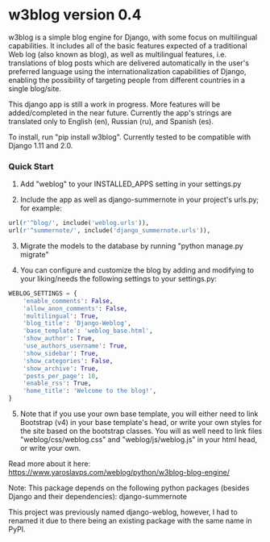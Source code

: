 
# w3blog version 0.4 #

w3blog is a simple blog engine for Django, with some focus on multilingual capabilities. It includes all of the basic features expected of a traditional Web log (also known as blog), as well as multilingual features, i.e. translations of blog posts which are delivered automatically in the user's preferred language using the internationalization capabilities of Django, enabling the possibility of targeting people from different countries in a single blog/site.

This django app is still a work in progress. More features will be added/completed in the near future. Currently the app's strings are translated only to English (en), Russian (ru), and Spanish (es).

To install, run "pip install w3blog". Currently tested to be compatible with Django 1.11 and 2.0.

### Quick Start ###

1. Add "weblog" to your INSTALLED_APPS setting in your settings.py

2. Include the app as well as django-summernote in your project's urls.py; for example:

```python
url(r'^blog/', include('weblog.urls')),
url(r'^summernote/', include('django_summernote.urls')),
```

3. Migrate the models to the database by running "python manage.py migrate"

4. You can configure and customize the blog by adding and modifying to your liking/needs the following settings to your settings.py:

```python
WEBLOG_SETTINGS = {
    'enable_comments': False,
    'allow_anon_comments': False,
    'multilingual': True,
    'blog_title': 'Django-Weblog',
    'base_template': 'weblog_base.html',
    'show_author': True,
    'use_authors_username': True,
    'show_sidebar': True,
    'show_categories': False,
    'show_archive': True,
    'posts_per_page': 10,
    'enable_rss': True,
    'home_title': 'Welcome to the blog!',
}
```

5. Note that if you use your own base template, you will either need to link Bootstrap (v4) in your base template's head, or write your own styles for the site based on the bootstrap classes. You will as well need to link files "weblog/css/weblog.css" and "weblog/js/weblog.js" in your html head, or write your own.

Read more about it here: https://www.yaroslavps.com/weblog/python/w3blog-blog-engine/

Note: This package depends on the following python packages (besides Django and their dependencies): django-summernote

This project was previously named django-weblog, however, I had to renamed it due to there being an existing package with the same name in PyPI.
